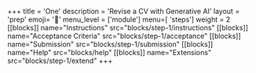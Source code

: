 +++
title = 'One'
description = 'Revise a CV with Generative AI'
layout = 'prep'
emoji= '🤖'
menu_level = ['module']
menu=[ 'steps']
weight = 2
[[blocks]]
name="Instructions"
src="blocks/step-1/instructions"
[[blocks]]
name="Acceptance Criteria"
src="blocks/step-1/acceptance"
[[blocks]]
name="Submission"
src="blocks/step-1/submission"
[[blocks]]
name="Help"
src="blocks/help"
[[blocks]]
name="Extensions"
src="blocks/step-1/extend"
+++

